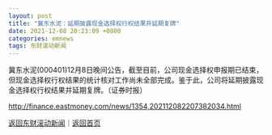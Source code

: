 ```yaml
---
layout: post
title: "冀东水泥：延期披露现金选择权行权结果并延期复牌"
date: 2021-12-08 20:23:09 +0800
categories: emnews
tags: 东财滚动新闻
---
```


冀东水泥(000401)12月8日晚间公告，截至目前，公司现金选择权申报期已结束，但现金选择权行权结果的统计核对工作尚未全部完成。鉴于此，公司将延期披露现金选择权行权结果并延期复牌。（证券时报）

<http://finance.eastmoney.com/news/1354,202112082207382034.html>

[返回东财滚动新闻](//finews.withounder.com/emnews/)｜[返回首页](//finews.withounder.com/)